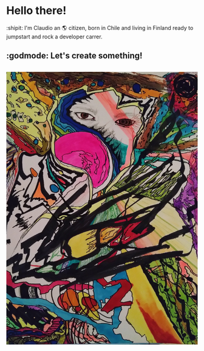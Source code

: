 # Hello there!

:shipit: I'm Claudio an 🌎 citizen, born in Chile and living in Finland ready to jumpstart and rock a developer carrer.

<h2> :godmode: Let's create something!<h2>
<img src="https://github.com/Claudiferock/Claudiferock/blob/master/IMG_20181109_090457_295(2).jpg" alt="drawing" width="512">

<!--
**Claudiferock/Claudiferock** is a ✨ _special_ ✨ repository because its `README.md` (this file) appears on your GitHub profile.

Here are some ideas to get you started:

- 🔭 I’m currently working on ...
- 🌱 I’m currently learning ...
- 👯 I’m looking to collaborate on ...
- 🤔 I’m looking for help with ...
- 💬 Ask me about ...
- 📫 How to reach me: ...
- 😄 Pronouns: ...
- ⚡ Fun fact: ...
-->
